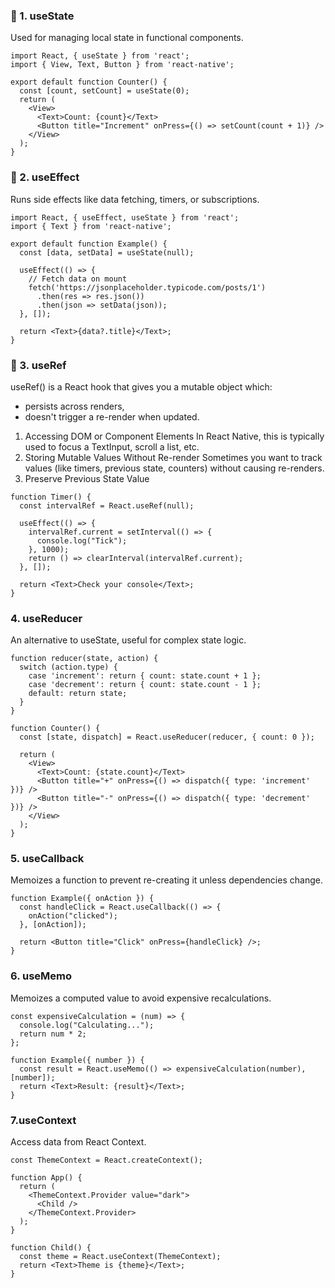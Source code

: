 ### 🧠 1. useState
Used for managing local state in functional components.

```
import React, { useState } from 'react';
import { View, Text, Button } from 'react-native';

export default function Counter() {
  const [count, setCount] = useState(0);
  return (
    <View>
      <Text>Count: {count}</Text>
      <Button title="Increment" onPress={() => setCount(count + 1)} />
    </View>
  );
}
```

### 🧠 2. useEffect
Runs side effects like data fetching, timers, or subscriptions.

```
import React, { useEffect, useState } from 'react';
import { Text } from 'react-native';

export default function Example() {
  const [data, setData] = useState(null);

  useEffect(() => {
    // Fetch data on mount
    fetch('https://jsonplaceholder.typicode.com/posts/1')
      .then(res => res.json())
      .then(json => setData(json));
  }, []);

  return <Text>{data?.title}</Text>;
}
```

### 🧠 3. useRef
useRef() is a React hook that gives you a mutable object which:
- persists across renders, 
- doesn't trigger a re-render when updated.
1. Accessing DOM or Component Elements
In React Native, this is typically used to focus a TextInput, scroll a list, etc.
2. Storing Mutable Values Without Re-render
Sometimes you want to track values (like timers, previous state, counters) without causing re-renders.
3. Preserve Previous State Value

```
function Timer() {
  const intervalRef = React.useRef(null);

  useEffect(() => {
    intervalRef.current = setInterval(() => {
      console.log("Tick");
    }, 1000);
    return () => clearInterval(intervalRef.current);
  }, []);

  return <Text>Check your console</Text>;
}
```
### 4. useReducer
An alternative to useState, useful for complex state logic.

```
function reducer(state, action) {
  switch (action.type) {
    case 'increment': return { count: state.count + 1 };
    case 'decrement': return { count: state.count - 1 };
    default: return state;
  }
}

function Counter() {
  const [state, dispatch] = React.useReducer(reducer, { count: 0 });

  return (
    <View>
      <Text>Count: {state.count}</Text>
      <Button title="+" onPress={() => dispatch({ type: 'increment' })} />
      <Button title="-" onPress={() => dispatch({ type: 'decrement' })} />
    </View>
  );
}
```

### 5. useCallback
Memoizes a function to prevent re-creating it unless dependencies change.

```
function Example({ onAction }) {
  const handleClick = React.useCallback(() => {
    onAction("clicked");
  }, [onAction]);

  return <Button title="Click" onPress={handleClick} />;
}
```

### 6. useMemo
Memoizes a computed value to avoid expensive recalculations.

```
const expensiveCalculation = (num) => {
  console.log("Calculating...");
  return num * 2;
};

function Example({ number }) {
  const result = React.useMemo(() => expensiveCalculation(number), [number]);
  return <Text>Result: {result}</Text>;
}
```

### 7.useContext
Access data from React Context.

```
const ThemeContext = React.createContext();

function App() {
  return (
    <ThemeContext.Provider value="dark">
      <Child />
    </ThemeContext.Provider>
  );
}

function Child() {
  const theme = React.useContext(ThemeContext);
  return <Text>Theme is {theme}</Text>;
}
```
